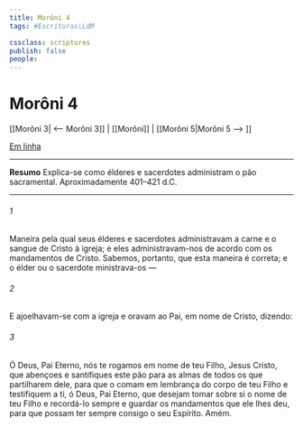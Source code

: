 ```yaml
---
title: Morôni 4
tags: #Escrituras\LdM

cssclass: scriptures
publish: false
people:
---
```


# Morôni 4
[[Morôni 3| <-- Morôni 3]] | [[Morôni]] | [[Morôni 5|Morôni 5 --> ]]

[Em linha](https://churchofjesuschrist.org/study/scriptures/bofm/moro/4?lang=por)

---
__Resumo__
Explica-se como élderes e sacerdotes administram o pão sacramental. Aproximadamente 401–421 d.C.

---
###### 1 
Maneira pela qual seus élderes e sacerdotes administravam a carne e o sangue de Cristo à igreja; e eles administravam-nos de acordo com os mandamentos de Cristo. Sabemos, portanto, que esta maneira é correta; e o élder ou o sacerdote ministrava-os —

###### 2 
E ajoelhavam-se com a igreja e oravam ao Pai, em nome de Cristo, dizendo:

###### 3 
Ó Deus, Pai Eterno, nós te rogamos em nome de teu Filho, Jesus Cristo, que abençoes e santifiques este pão para as almas de todos os que partilharem dele, para que o comam em lembrança do corpo de teu Filho e testifiquem a ti, ó Deus, Pai Eterno, que desejam tomar sobre si o nome de teu Filho e recordá-lo sempre e guardar os mandamentos que ele lhes deu, para que possam ter sempre consigo o seu Espírito. Amém.

